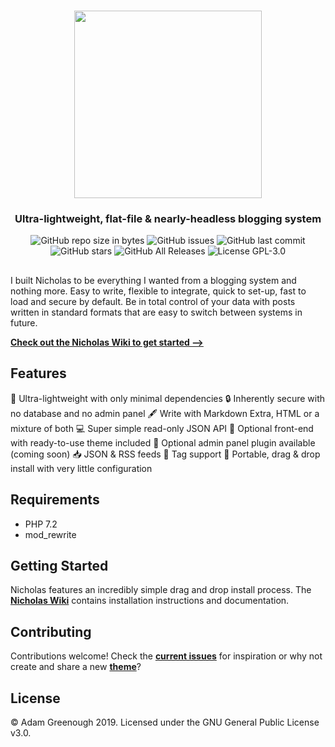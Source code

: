 <h1 align="center"><img src="https://uploads.adgr.dev/nicholas/nicholas.svg?" width="300"></h1>
<h3 align="center">Ultra-lightweight, flat-file & nearly-headless blogging system</h3>

<p align="center">
<img src="https://img.shields.io/github/repo-size/adamgreenough/nicholas.svg?style=popout" alt="GitHub repo size in bytes">
<img alt="GitHub issues" src="https://img.shields.io/github/issues/adamgreenough/nicholas.svg?style=popout"> <img alt="GitHub last commit" src="https://img.shields.io/github/last-commit/adamgreenough/nicholas.svg?style=popout"> <img alt="GitHub stars" src="https://img.shields.io/github/stars/adamgreenough/nicholas.svg?style=popout"> <img alt="GitHub All Releases" src="https://img.shields.io/github/downloads/adamgreenough/nicholas/total.svg?style=popout"> <img alt="License GPL-3.0" src="https://img.shields.io/badge/license-GPL--3.0-red.svg">
</p>

<h2></h2>

I built Nicholas to be everything I wanted from a blogging system and nothing more. Easy to write, flexible to integrate, quick to set-up, fast to load and secure by default. Be in total control of your data with posts written in standard formats that are easy to switch between systems in future. 

**[Check out the Nicholas Wiki to get started ⟶](https://github.com/adamgreenough/nicholas/wiki/1.-Install)**

## Features
💨 Ultra-lightweight with only minimal dependencies
🔒 Inherently secure with no database and no admin panel
🖋 Write with Markdown Extra, HTML or a mixture of both
💻 Super simple read-only JSON API
📖 Optional front-end with ready-to-use theme included
🔏 Optional admin panel plugin available (coming soon) 
📥 JSON & RSS feeds
🔖 Tag support
👋 Portable, drag & drop install with very little configuration

## Requirements
- PHP 7.2
- mod_rewrite

## Getting Started
Nicholas features an incredibly simple drag and drop install process. The **[Nicholas Wiki](https://github.com/adamgreenough/nicholas/wiki/1.-Install)** contains installation instructions and documentation. 

## Contributing
Contributions welcome! Check the **[current issues](https://github.com/adamgreenough/nicholas/issues)** for inspiration or why not create and share a new **[theme](https://github.com/adamgreenough/nicholas/wiki/4.-Themes)**?

## License
&copy; Adam Greenough 2019. Licensed under the GNU General Public License v3.0.
